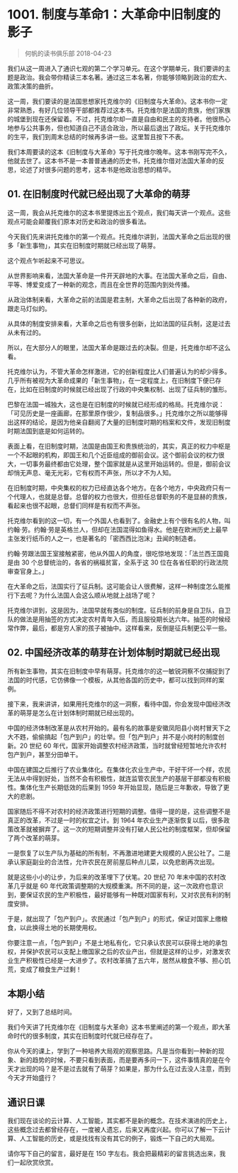 # 1001. 制度与革命1：大革命中旧制度的影子
> 何帆的读书俱乐部
2018-04-23

我们从这一周进入了通识七观的第二个学习单元。在这个学期单元，我们要讲的主题是政治。我会带你精读三本名著。通过这三本名著，你能够领略到政治的宏大、政策决策的曲折。

这一周，我们要读的是法国思想家托克维尔的《旧制度与大革命》。这本书你一定非常熟悉，有好几位领导干部都推荐过这本书。托克维尔是法国的贵族，他们家族的城堡到现在还保留着。不过，托克维尔却一直是自由和民主的支持者。他很热心地参与公共事务，但也知道自己不适合政治，所以最后退出了政坛。关于托克维尔的生平，我们到周末总结的时候再多讲一些。这里暂且按下不表。

我们本周要读的这本《旧制度与大革命》写于托克维尔晚年。这本书刚写完不久，他就去世了。这本书不是一本普普通通的历史书，托克维尔借对法国大革命的反思，论述了对很多问题的思考，这本书是他政治思想的精华。

## 01. 在旧制度时代就已经出现了大革命的萌芽

这一周，我会从托克维尔的这本书里提炼出五个观点，我们每天讲一个观点。这些观点可能会颠覆我们原本对历史和政治的很多看法。

今天我们先来讲托克维尔的第一个观点。托克维尔讲到，法国大革命之后出现的很多「新生事物」，其实在旧制度时期就已经出现了萌芽。

这个观点乍听起来不可思议。

从世界影响来看，法国大革命是一件开天辟地的大事。在法国大革命之后，自由、平等、博爱变成了一种新的观念，而且在全世界的范围内到处传播。

从政治体制来看，大革命之前的法国是君主制，大革命之后出现了各种新的政府，跟走马灯似的。

从具体的制度安排来看，大革命之后也有很多创新，比如法国的征兵制，这是过去从未有过的。

所以，在大部分人的眼里，法国大革命是跟过去的决裂。但是，托克维尔却不这么看。

托克维尔认为，不管大革命怎样激进，它的创新程度比人们普遍认为的却少得多。几乎所有被视为大革命成果的「新生事物」，在一定程度上，在旧制度下便已存在，比如在旧制度的时候就已经出现了行政的中央集权制、出现了征兵制的雏形。

巴黎在法国一城独大，这也是在旧制度的时候就已经形成的格局。托克维尔说：「可见历史是一座画廊，在那里原作很少，复制品很多。」托克维尔之所以能够得出这样的结论，是因为他亲自翻阅了大量的旧制度时期的档案和文件，发现旧制度时期法国到底是如何运转的。

表面上看，在旧制度时期，法国是由国王和贵族统治的，其实，真正的权力中枢是一个不起眼的机构，即国王和几个近臣组成的御前会议。这个御前会议的权力很大，一切事务最终都由它处理，整个国家就是从这里开始运转的。但是，御前会议却悄无声息、毫无光彩，它有权而不声张，所以才不为人知。

在旧制度时期，中央集权的权力已经直达各个地方。在各个地方，中央政府只有一个代理人，也就是总督。总督的权力也很大，但担任总督职务的不是显赫的贵族，看起来也很不起眼，总督们同样是有权而不声张。

托克维尔看到的这一切，有一个外国人也看到了。金融史上有个很有名的人物，叫约翰·劳。约翰·劳是英格兰人，但却在法国混得如鱼得水。他是在欧洲历史上最早主张发行纸币的人之一，也是著名的「密西西比泡沫」丑闻的制造者。

约翰·劳跟法国王室接触紧密，他从外国人的角度，很吃惊地发现：「法兰西王国竟是由 30 个总督统治的，各省的祸福贫富，全系于这 30 位在各省任职的行政法院审查官身上。」

在大革命之后，法国实行了征兵制。这可能会让人很费解，这样一种制度怎么能推行下去呢？为什么法国人会这么顺从地就上战场了呢？

托克维尔讲到，这是因为，法国早就有类似的制度。征兵制的前身是自卫队，自卫队的做法是用抽签的方式决定农村青年入伍，而且服役期长达六年。抽签的时候经常作弊，最后，都是穷人家的孩子被抽中。这样看来，反倒是征兵制更公平一些。

## 02. 中国经济改革的萌芽在计划体制时期就已经出现

所有新生事物，其实在旧制度中早有萌芽。托克维尔的这一敏锐洞察不仅捕捉到了法国的时代感，它仿佛像一个模板，从其他各国的历史中，都可以找到同样的案例。

接下来，我来讲讲，如果用托克维尔的这一洞察，看待中国，你会发现中国经济改革的萌芽是怎么在计划体制时期就已经出现的。

中国的经济体制改革是从农村开始的。最有名的故事是安徽凤阳县小岗村冒天下之大不韪，偷偷搞起「包产到户」的壮举。但「包产到户」并不是小岗村的制度创新。20 世纪 60 年代，国家开始调整农村经济政策，当时就曾经短暂地允许农村包产到户，甚至分田单干。

中国在建国之后推行了农业集体化。在集体化农业生产中，干好干坏一个样，农民无法从中得到好处，当然不会有积极性，就连监管农民生产的基层干部都没有积极性。集体化生产长期低效的后果到 1959 年开始显现，随后是三年歉收，导致了更大的悲剧。

国家随后不得不对农村的经济政策进行短期的调整。值得一提的是，这些调整不是真正的改革，不过是一时的权宜之计。到 1964 年农业生产逐渐恢复以后，很多政策改革就被摒弃了。这一次的短期调整并没有打破人民公社的制度框架，但却保留了两个改革的萌芽。

一是恢复了以生产队为基础的所有制，不再激进地建更大规模的人民公社了。二是承认家庭副业的合法性，允许农民在房前屋后种点儿菜，以免悲剧再次出现。

就是这些小小的让步，为后来的改革埋下了伏笔。20 世纪 70 年末中国的农村改革几乎就是 60 年代政策调整期的大规模重演。所不同的是，这一次政府也意识到，要保证农民的生产积极性，最好能够有一种既对国家有利，又对农民有利的制度安排。

于是，就出现了「包产到户」。农民通过「包产到户」的形式，保证对国家上缴粮食，以此换得土地的长期使用权。

你要注意一点，「包产到户」不是土地私有化，它只承认农民可以获得土地的承包权，并保护农民可以支配上缴国家之后的农业产出，但就是这样的让步，对激发农业生产积极性已经是一大进步了。农村改革搞了五六年，居然从粮食不够、担心饥荒，变成了粮食生产过剩！

## 本期小结

好了，又到了总结时间。

我们今天讲了托克维尔在《旧制度与大革命》这本书里阐述的第一个观点，即大革命时代的很多制度，其实在旧制度时代就已经存在了。

你从今天的课上，学到了一种培养大局观的观察思路。凡是当你看到一种新的现象、新的趋势的时候，不要只看到表面，而是要再多问一下，这件事情真的是在今天才出现的吗？是不是过去就有了萌芽？如果是，那为什么在过去没人注意，而到今天才开始盛行？

## 通识日课

我们现在谈论的云计算、人工智能，其实都不是新的概念。在技术演进的历史上，这些概念过去都曾经存在，一度被人遗忘，后来又再度兴起。你可以了解一下云计算、人工智能的历史，或是找找有没有其它的例子，锻炼一下自己的大局观。

请你写下自己的留言，最好是在 150 字左右。我会把最精彩的留言挑选出来，我们一起欣赏欣赏。
